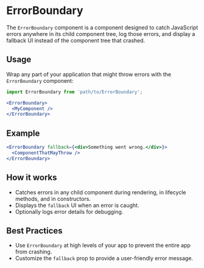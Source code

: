 # ErrorBoundary

The `ErrorBoundary` component is a component designed to catch JavaScript errors anywhere in its child component tree, log those errors, and display a fallback UI instead of the component tree that crashed.

## Usage

Wrap any part of your application that might throw errors with the `ErrorBoundary` component:

```jsx
import ErrorBoundary from 'path/to/ErrorBoundary';

<ErrorBoundary>
  <MyComponent />
</ErrorBoundary>
```

## Example

```jsx
<ErrorBoundary fallback={<div>Something went wrong.</div>}>
  <ComponentThatMayThrow />
</ErrorBoundary>
```

## How it works

- Catches errors in any child component during rendering, in lifecycle methods, and in constructors.
- Displays the `fallback` UI when an error is caught.
- Optionally logs error details for debugging.

## Best Practices

- Use `ErrorBoundary` at high levels of your app to prevent the entire app from crashing.
- Customize the `fallback` prop to provide a user-friendly error message.
